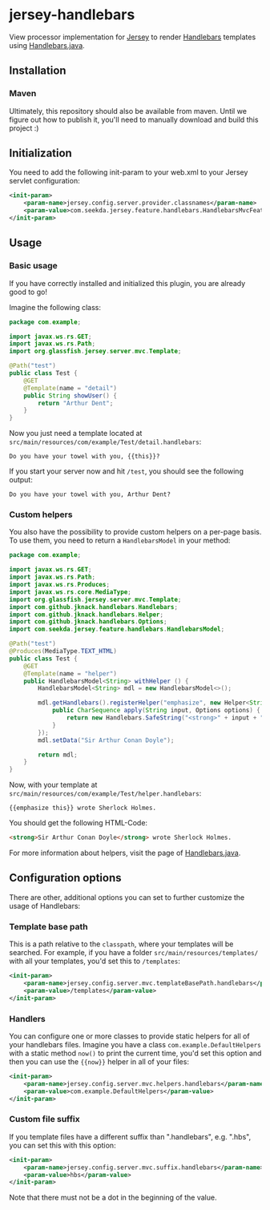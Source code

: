 # jersey-handlebars

View processor implementation for [Jersey](http://jersey.java.net/) to render [Handlebars](http://handlebarsjs.com/) templates using [Handlebars.java](https://github.com/jknack/handlebars.java).

## Installation

### Maven

Ultimately, this repository should also be available from maven. Until we figure out how to publish it, you'll need to manually download and build this project :)


## Initialization

You need to add the following init-param to your web.xml to your Jersey servlet configuration:

```xml
<init-param>
	<param-name>jersey.config.server.provider.classnames</param-name>
	<param-value>com.seekda.jersey.feature.handlebars.HandlebarsMvcFeature</param-value>
</init-param>
```

## Usage

### Basic usage

If you have correctly installed and initialized this plugin, you are already good to go!

Imagine the following class:

```java
package com.example;

import javax.ws.rs.GET;
import javax.ws.rs.Path;
import org.glassfish.jersey.server.mvc.Template;

@Path("test")
public class Test {
	@GET
	@Template(name = "detail")
	public String showUser() {
		return "Arthur Dent";
	}
}
```

Now you just need a template located at `src/main/resources/com/example/Test/detail.handlebars`:

```
Do you have your towel with you, {{this}}?
```

If you start your server now and hit `/test`, you should see the following output:

```
Do you have your towel with you, Arthur Dent?
```

### Custom helpers

You also have the possibility to provide custom helpers on a per-page basis. To use them, you need to return a
`HandlebarsModel` in your method:

```java
package com.example;

import javax.ws.rs.GET;
import javax.ws.rs.Path;
import javax.ws.rs.Produces;
import javax.ws.rs.core.MediaType;
import org.glassfish.jersey.server.mvc.Template;
import com.github.jknack.handlebars.Handlebars;
import com.github.jknack.handlebars.Helper;
import com.github.jknack.handlebars.Options;
import com.seekda.jersey.feature.handlebars.HandlebarsModel;

@Path("test")
@Produces(MediaType.TEXT_HTML)
public class Test {
	@GET
	@Template(name = "helper")
	public HandlebarsModel<String> withHelper () {
		HandlebarsModel<String> mdl = new HandlebarsModel<>();

		mdl.getHandlebars().registerHelper("emphasize", new Helper<String>() {
			public CharSequence apply(String input, Options options) {
				return new Handlebars.SafeString("<strong>" + input + "</strong>");
			}
		});
		mdl.setData("Sir Arthur Conan Doyle");

		return mdl;
	}
}
```

Now, with your template at `src/main/resources/com/example/Test/helper.handlebars`:

```
{{emphasize this}} wrote Sherlock Holmes.
```

You should get the following HTML-Code:

```html
<strong>Sir Arthur Conan Doyle</strong> wrote Sherlock Holmes.
```

For more information about helpers, visit the page of [Handlebars.java](https://github.com/jknack/handlebars.java).

## Configuration options
There are other, additional options you can set to further customize the usage of Handlebars:

### Template base path
This is a path relative to the `classpath`, where your templates will be searched.
For example, if you have a folder `src/main/resources/templates/` with all your templates, you'd set this
to `/templates`:

```xml
<init-param>
	<param-name>jersey.config.server.mvc.templateBasePath.handlebars</param-name>
	<param-value>/templates</param-value>
</init-param>
```

### Handlers
You can configure one or more classes to provide static helpers for all of your handlebars files.
Imagine you have a class `com.example.DefaultHelpers` with a static method `now()` to print the current time,
you'd set this option and then you can use the `{{now}}` helper in all of your files:

```xml
<init-param>
	<param-name>jersey.config.server.mvc.helpers.handlebars</param-name>
	<param-value>com.example.DefaultHelpers</param-value>
</init-param>
```

### Custom file suffix
If you template files have a different suffix than ".handlebars", e.g. ".hbs", you can set this with this option:

```xml
<init-param>
	<param-name>jersey.config.server.mvc.suffix.handlebars</param-name>
	<param-value>hbs</param-value>
</init-param>
```

Note that there must not be a dot in the beginning of the value.